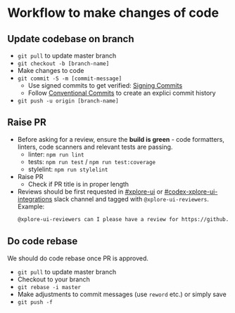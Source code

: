 # Workflow to make changes of code

## Update codebase on branch
* `git pull` to update master branch
* `git checkout -b [branch-name]`
* Make changes to code
* `git commit -S -m [commit-message]`
  * Use signed commits to get verified: [Signing Commits](https://docs.github.com/en/authentication/managing-commit-signature-verification/signing-commits)
  * Follow [Conventional Commits](https://www.conventionalcommits.org/en/v1.0.0/) to create an explici commit history
* `git push -u origin [branch-name]`

## Raise PR
* Before asking for a review, ensure the **build is green** - code formatters, linters, code scanners and relevant tests are passing.
  * linter: `npm run lint`
  * tests: `npm run test` / `npm run test:coverage`
  * stylelint: `npm run stylelint`
* Raise PR
  * Check if PR title is in proper length
* Reviews should be first requested in [#xplore-ui](https://anzx.slack.com/app_redirect?channel=xplore-ui) or [#codex-xplore-ui-integrations](https://anzx.slack.com/app_redirect?channel=codex-xplore-ui-integrations) slack channel and tagged with `@xplore-ui-reviewers`.
  Example:
  ```markdown
  @xplore-ui-reviewers can I please have a review for https://github.com/anzx/xplore-ui/pull/XXX.
  ```

## Do code rebase
We should do code rebase once PR is approved.
* `git pull` to update master branch
* Checkout to your branch
* `git rebase -i master`
* Make adjustments to commit messages (use `reword` etc.) or simply save
* `git push -f`
